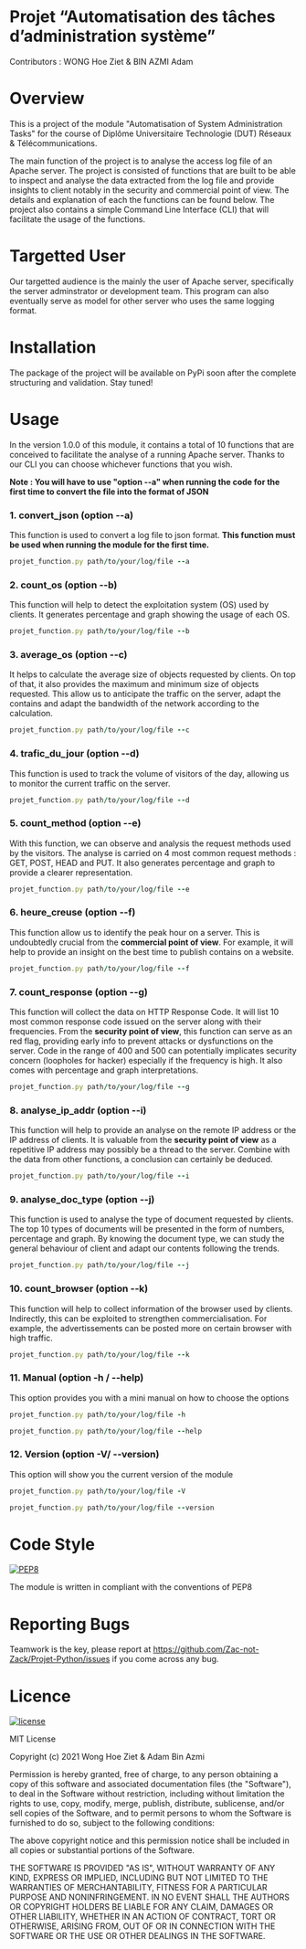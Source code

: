# Projet “Automatisation des tâches d’administration système”
Contributors : WONG Hoe Ziet & BIN AZMI Adam

# Overview
This is a project of the module "Automatisation of System Administration Tasks" for the course of Diplôme Universitaire Technologie (DUT) Réseaux & Télécommunications.

The main function of the project is to analyse the access log file of an Apache server. The project is consisted of functions that are built to be able to inspect and analyse the data extracted from the log file and provide insights to client notably in the security and commercial point of view. The details and explanation of each the functions can be found below. The project also contains a simple Command Line Interface (CLI) that will facilitate the usage of the functions.

# Targetted User
Our targetted audience is the mainly the user of Apache server, specifically the server adminstrator or development team. This program can also eventually serve as model for other server who uses the same logging format.

# Installation
The package of the project will be available on PyPi soon after the complete structuring and validation. Stay tuned!

# Usage
In the version 1.0.0 of this module, it contains a total of 10 functions that are conceived to facilitate the analyse of a running Apache server. Thanks to our CLI you can choose whichever functions that you wish. 

**Note : You will have to use "option --a" when running the code for the first time to convert the file into the format of JSON**
  
  ### 1. convert_json (option --a)
  This function is used to convert a log file to json format. **This function must be used when running the module for the first time.**
  ```ruby
  projet_function.py path/to/your/log/file --a
  ```
  
  ### 2. count_os (option --b)
  This function will help to detect the exploitation system (OS) used by clients. It generates percentage and graph showing the usage of each OS.
  ```ruby
  projet_function.py path/to/your/log/file --b
  ```
  
   ### 3. average_os (option --c)
  It helps to calculate the average size of objects requested by clients. On top of that, it also provides the maximum and minimum size of objects requested. This allow us to anticipate the traffic on the server, adapt the contains and adapt the bandwidth of the network according to the calculation.
  ```ruby
  projet_function.py path/to/your/log/file --c
  ```
  
   ### 4. trafic_du_jour (option --d)
  This function is used to track the volume of visitors of the day, allowing us to monitor the current traffic on the server.
  ```ruby
  projet_function.py path/to/your/log/file --d
  ```
  
   ### 5. count_method (option --e)
  With this function, we can observe and analysis the request methods used by the visitors. The analyse is carried on 4 most common request methods : GET, POST, HEAD and PUT. It also generates percentage and graph to provide a clearer representation.
  ```ruby
  projet_function.py path/to/your/log/file --e
  ```
  
   ### 6. heure_creuse (option --f)
  This function allow us to identify the peak hour on a server. This is undoubtedly crucial from the **commercial point of view**. For example, it will help to provide an insight on the best time to publish contains on a website.
  ```ruby
  projet_function.py path/to/your/log/file --f
  ```
  
   ### 7. count_response (option --g)
  This function will collect the data on HTTP Response Code. It will list 10 most common response code issued on the server along with their frequencies. From the **security point of view**, this function can serve as an red flag, providing early info to prevent attacks or dysfunctions on the server. Code in the range of 400 and 500 can potentially implicates security concern (loopholes for hacker) especially if the frequency is high. It also comes with percentage and graph interpretations.
  ```ruby
  projet_function.py path/to/your/log/file --g
  ```
  
   ### 8. analyse_ip_addr (option --i)
  This function will help to provide an analyse on the remote IP address or the IP address of clients. It is valuable from the **security point of view** as a repetitive IP address may possibly be a thread to the server. Combine with the data from other functions, a conclusion can certainly be deduced. 
  ```ruby
  projet_function.py path/to/your/log/file --i
  ```
  
   ### 9. analyse_doc_type (option --j)
  This function is used to analyse the type of document requested by clients. The top 10 types of documents will be presented in the form of numbers, percentage and graph. By knowing the document type, we can study the general behaviour of client and adapt our contents following the trends.
  ```ruby
  projet_function.py path/to/your/log/file --j
  ```
  
   ### 10. count_browser (option --k)
  This function will help to collect information of the browser used by clients. Indirectly, this can be exploited to strengthen commercialisation. For example, the advertissements can be posted more on certain browser with high traffic.
  ```ruby
  projet_function.py path/to/your/log/file --k
  ```
  
  ### 11. Manual (option -h / --help)
  This option provides you with a mini manual on how to choose the options
   ```ruby
  projet_function.py path/to/your/log/file -h
  ```
 
   ```ruby
  projet_function.py path/to/your/log/file --help
  ```
  
  ### 12. Version (option -V/ --version)
  This option will show you the current version of the module
   ```ruby
  projet_function.py path/to/your/log/file -V
  ```
  
   ```ruby
  projet_function.py path/to/your/log/file --version
  ```
  
# Code Style

[![PEP8](https://img.shields.io/badge/code%20style-pep8-orange.svg)](https://www.python.org/dev/peps/pep-0008/)

The module is written in compliant with the conventions of PEP8


# Reporting Bugs

Teamwork is the key, please report at https://github.com/Zac-not-Zack/Projet-Python/issues if you come across any bug.


# Licence

[![license](https://img.shields.io/github/license/DAVFoundation/captain-n3m0.svg?style=flat-square)](https://github.com/DAVFoundation/captain-n3m0/blob/master/LICENSE)

MIT License

Copyright (c) 2021 Wong Hoe Ziet & Adam Bin Azmi

Permission is hereby granted, free of charge, to any person obtaining a copy
of this software and associated documentation files (the "Software"), to deal
in the Software without restriction, including without limitation the rights
to use, copy, modify, merge, publish, distribute, sublicense, and/or sell
copies of the Software, and to permit persons to whom the Software is
furnished to do so, subject to the following conditions:

The above copyright notice and this permission notice shall be included in all
copies or substantial portions of the Software.

THE SOFTWARE IS PROVIDED "AS IS", WITHOUT WARRANTY OF ANY KIND, EXPRESS OR
IMPLIED, INCLUDING BUT NOT LIMITED TO THE WARRANTIES OF MERCHANTABILITY,
FITNESS FOR A PARTICULAR PURPOSE AND NONINFRINGEMENT. IN NO EVENT SHALL THE
AUTHORS OR COPYRIGHT HOLDERS BE LIABLE FOR ANY CLAIM, DAMAGES OR OTHER
LIABILITY, WHETHER IN AN ACTION OF CONTRACT, TORT OR OTHERWISE, ARISING FROM,
OUT OF OR IN CONNECTION WITH THE SOFTWARE OR THE USE OR OTHER DEALINGS IN THE
SOFTWARE.
